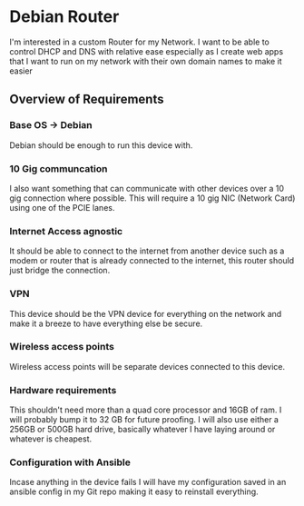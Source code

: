 # Debian Router

I'm interested in a custom Router for my Network. I want to be able to control DHCP and DNS with relative ease
especially as I create web apps that I want to run on my network with their own domain names to make it easier

## Overview of Requirements

### Base OS -> Debian

Debian should be enough to run this device with.

### 10 Gig communcation

I also want something that can communicate with other devices over a 10 gig connection where possible. This will
require a 10 gig NIC (Network Card) using one of the PCIE lanes.

### Internet Access agnostic

It should be able to connect to the internet from another device such as a modem or router that is already
connected to the internet, this router should just bridge the connection.

### VPN

This device should be the VPN device for everything on the network and make it a breeze to have everything
else be secure.

### Wireless access points

Wireless access points will be separate devices connected to this device.

### Hardware requirements

This shouldn't need more than a quad core processor and 16GB of ram. I will probably bump it to 32 GB for future
proofing. I will also use either a 256GB or 500GB hard drive, basically whatever I have laying around or whatever
is cheapest.

### Configuration with Ansible

Incase anything in the device fails I will have my configuration saved in an ansible config in my Git repo making
it easy to reinstall everything.

